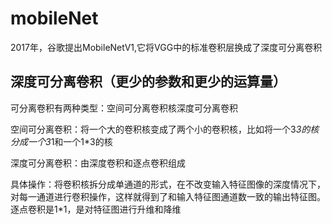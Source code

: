 # mobileNet

2017年，谷歌提出MobileNetV1,它将VGG中的标准卷积层换成了深度可分离卷积

## 深度可分离卷积（更少的参数和更少的运算量）

可分离卷积有两种类型：空间可分离卷积核深度可分离卷积

空间可分离卷积：将一个大的卷积核变成了两个小的卷积核，比如将一个3*3的核分成一个3*1和一个1*3的核

深度可分离卷积：由深度卷积和逐点卷积组成

具体操作：将卷积核拆分成单通道的形式，在不改变输入特征图像的深度情况下，对每一通道进行卷积操作，这样就得到了和输入特征图通道数一致的输出特征图。逐点卷积是1*1，是对特征图进行升维和降维

